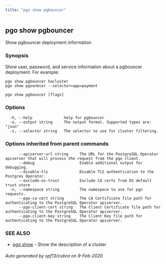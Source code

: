 ```yaml
---
title: "pgo show pgbouncer"
---
```

## pgo show pgbouncer

Show pgbouncer deployment information

### Synopsis

Show user, password, and service information about a pgbouncer deployment. For example:

	pgo show pgbouncer hacluster
	pgo show pgounbcer --selector=app=payment
	

```
pgo show pgbouncer [flags]
```

### Options

```
  -h, --help              help for pgbouncer
  -o, --output string     The output format. Supported types are: "json"
  -s, --selector string   The selector to use for cluster filtering.
```

### Options inherited from parent commands

```
      --apiserver-url string     The URL for the PostgreSQL Operator apiserver that will process the request from the pgo client.
      --debug                    Enable additional output for debugging.
      --disable-tls              Disable TLS authentication to the Postgres Operator.
      --exclude-os-trust         Exclude CA certs from OS default trust store
  -n, --namespace string         The namespace to use for pgo requests.
      --pgo-ca-cert string       The CA Certificate file path for authenticating to the PostgreSQL Operator apiserver.
      --pgo-client-cert string   The Client Certificate file path for authenticating to the PostgreSQL Operator apiserver.
      --pgo-client-key string    The Client Key file path for authenticating to the PostgreSQL Operator apiserver.
```

### SEE ALSO

* [pgo show](/pgo-client/reference/pgo_show/)	 - Show the description of a cluster

###### Auto generated by spf13/cobra on 9-Feb-2020
